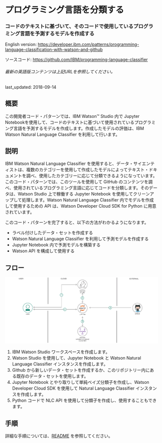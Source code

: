 # プログラミング言語を分類する

### コードのテキストに基づいて、そのコードで使用しているプログラミング言語を予測するモデルを作成する

English version: https://developer.ibm.com/patterns/programming-language-classification-with-watson-and-github
  
ソースコード: https://github.com/IBM/programming-language-classifier

###### 最新の英語版コンテンツは上記URLを参照してください。
last_updated: 2018-09-14

 ## 概要

この開発者コード・パターンでは、IBM Watson™ Studio 内で Jupyter Notebookを使用して、コードのテキストに基づいて使用されているプログラミング言語を予測するモデルを作成します。作成したモデルの評価は、IBM Watson Natural Language Classifier を利用して行います。

## 説明

IBM Watson Natural Language Classifier を使用すると、データ・サイエンティストは、複数のカテゴリーを使用して作成したモデルによってテキスト・ドキュメントを調べ、使用したカテゴリーに応じて分類できるようになっています。このコード・パターンでは、このツールを使用して GitHub のコンテンツを調べ、使用されているプログラミング言語に応じてコードを分類します。そのデータは、Watson Studio 上で稼働する Jupyter Notebook を使用してクリーンアップして処理します。Watson Natural Language Classifier 内でモデルを作成して使用するための API は、Watson Developer Cloud SDK for Python に用意されています。

このコード・パターンを完了すると、以下の方法がわかるようになります。

* ラベル付けしたデータ・セットを作成する
* Watson Natural Language Classifier を利用して予測モデルを作成する
* Jupyter Notebook 内で予測モデルを構築する
* Watson API を構成して使用する

## フロー

![フロー](./images/arch-programming-language-classification-with-watson-and-github.png)

1. IBM Watson Studio ワークスペースを作成します。
2. Watson Studio を使用して、Jupyter Notebook と Watson Natural Language Classifier インスタンスを作成します。
3. Github から新しいデータ・セットを作成するか、このリポジトリー内にある既存のデータ・セットを使用します。
4. Jupyter Notebook とやり取りして単純ベイズ分類子を作成し、Watson Developer Cloud SDK を使用して Natural Language Classifier インスタンスを作成します。
5. Python コードで NLC API を使用して分類子を作成し、使用することもできます。

## 手順

詳細な手順については、[README](https://github.com/IBM/programming-language-classifier/blob/master/README.md) を参照してください。
